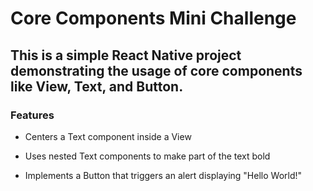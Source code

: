 # Core Components Mini Challenge

## This is a simple React Native project demonstrating the usage of core components like View, Text, and Button.

### Features

- Centers a Text component inside a View

- Uses nested Text components to make part of the text bold

- Implements a Button that triggers an alert displaying "Hello World!"